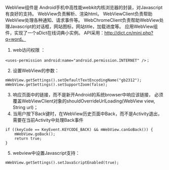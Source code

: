 WebView组件是 Android手机中高性能webkit内核浏览器的封装，对Javascript有良好的支持。
WebView负责解析、渲染html。
WebViewClient负责帮助WebView处理各种通知、请求事件等。
WebChromeClient负责帮助WebView处理Javascript的对话框，网站图标，网站title，加载进度等。
应用WebView组件，实现了一个aDict在线词典小实例。
API采用：http://dict.cn/mini.php?q=word。
1. web访问权限 ：
```   
<uses-permission android:name="android.permission.INTERNET" />；
```
2. 设置WebView的参数：
```  
mWebView.getSettings().setDefaultTextEncodingName("gb2312");
mWebView.getSettings().setSupportZoom(false);
```
3. 响应页面中的链接，而不是新开Android的系统browser中响应该链接，
必须覆盖WebViewClient对象的shouldOverrideUrlLoading(WebView view, String url)；
4. 当用户按下Back键时，在WebView历史页面中Back，而不是Activity退出，需要在当前Activity中处理Back事件
```  
if ((keyCode == KeyEvent.KEYCODE_BACK) && mWebView.canGoBack()) {  
	mWebView.goBack();
	return true;  
}
```
5. webview中设置Javascript支持：
```  
mWebView.getSettings().setJavaScriptEnabled(true);
```